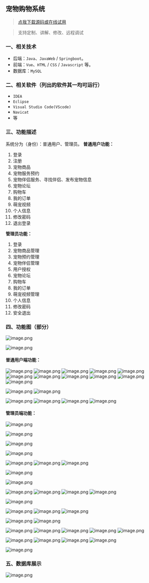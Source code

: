 ## 宠物购物系统

> [点我下载源码或在线试用](https://www.notmaker.com/detail/c2d8eb476c16454cb351813ca506391b/ghbnew) 

> 支持定制、讲解、修改、远程调试

### 一、相关技术
- 后端：`Java`、`JavaWeb` / `Springboot`。
- 前端：`Vue`、`HTML` / `CSS` / `Javascript` 等。
- 数据库：`MySQL`

### 二、相关软件（列出的软件其一均可运行）
- `IDEA`
- `Eclipse`
- `Visual Studio Code(VScode)`
- `Navicat`
- 等

### 三、功能描述
系统分为（身份）：普通用户、管理员。
**普通用户功能：**
1. 登录
2. 注册
3. 宠物商品
4. 宠物服务预约
5. 宠物伴侣服务、寻找伴侣、发布宠物信息
6. 宠物论坛
7. 购物车
8. 我的订单
9. 萌宠视频
10. 个人信息
11. 修改密码
12. 退出登录


**管理员功能：**
1. 登录
2. 宠物商品管理
3. 宠物预约管理
4. 宠物伴侣管理
5. 用户授权
6. 宠物论坛
7. 购物车
8. 我的订单
9. 萌宠视频管理
10. 个人信息
11. 修改密码
12. 安全退出

### 四、功能图（部分）
![image.png](https://store.ptcc9.top/notmaker/user_upload/ba15bc64d0b24c178659372c9c4386bd/2024-02-25%2018:36:42_image.png)

![image.png](https://store.ptcc9.top/notmaker/user_upload/ba15bc64d0b24c178659372c9c4386bd/2024-02-25%2018:36:51_image.png)
#### 普通用户端功能：
![image.png](https://store.ptcc9.top/notmaker/user_upload/ba15bc64d0b24c178659372c9c4386bd/2025-03-14%2001:30:39_image.png)
![image.png](https://store.ptcc9.top/notmaker/user_upload/ba15bc64d0b24c178659372c9c4386bd/2025-03-14%2001:31:54_image.png)
![image.png](https://store.ptcc9.top/notmaker/user_upload/ba15bc64d0b24c178659372c9c4386bd/2025-03-14%2001:32:02_image.png)
![image.png](https://store.ptcc9.top/notmaker/user_upload/ba15bc64d0b24c178659372c9c4386bd/2025-03-14%2001:32:07_image.png)
![image.png](https://store.ptcc9.top/notmaker/user_upload/ba15bc64d0b24c178659372c9c4386bd/2025-03-14%2001:32:16_image.png)
![image.png](https://store.ptcc9.top/notmaker/user_upload/ba15bc64d0b24c178659372c9c4386bd/2025-03-14%2001:32:21_image.png)
![image.png](https://store.ptcc9.top/notmaker/user_upload/ba15bc64d0b24c178659372c9c4386bd/2025-03-14%2001:32:28_image.png)
![image.png](https://store.ptcc9.top/notmaker/user_upload/ba15bc64d0b24c178659372c9c4386bd/2025-03-14%2001:32:47_image.png)
![image.png](https://store.ptcc9.top/notmaker/user_upload/ba15bc64d0b24c178659372c9c4386bd/2025-03-14%2001:33:18_image.png)
![image.png](https://store.ptcc9.top/notmaker/user_upload/ba15bc64d0b24c178659372c9c4386bd/2025-03-14%2001:34:06_image.png)
![image.png](https://store.ptcc9.top/notmaker/user_upload/ba15bc64d0b24c178659372c9c4386bd/2025-03-14%2001:34:16_image.png)

![image.png](https://store.ptcc9.top/notmaker/user_upload/ba15bc64d0b24c178659372c9c4386bd/2025-03-14%2001:34:23_image.png)
![image.png](https://store.ptcc9.top/notmaker/user_upload/ba15bc64d0b24c178659372c9c4386bd/2025-03-14%2001:34:46_image.png)

![image.png](https://store.ptcc9.top/notmaker/user_upload/ba15bc64d0b24c178659372c9c4386bd/2025-03-14%2001:34:37_image.png)
![image.png](https://store.ptcc9.top/notmaker/user_upload/ba15bc64d0b24c178659372c9c4386bd/2025-03-14%2001:35:03_image.png)
![image.png](https://store.ptcc9.top/notmaker/user_upload/ba15bc64d0b24c178659372c9c4386bd/2025-03-14%2001:35:09_image.png)
![image.png](https://store.ptcc9.top/notmaker/user_upload/ba15bc64d0b24c178659372c9c4386bd/2025-03-14%2001:35:16_image.png)


#### 管理员端功能：
![image.png](https://store.ptcc9.top/notmaker/user_upload/ba15bc64d0b24c178659372c9c4386bd/2025-03-14%2001:36:14_image.png)

![image.png](https://store.ptcc9.top/notmaker/user_upload/ba15bc64d0b24c178659372c9c4386bd/2025-03-14%2001:36:22_image.png)

![image.png](https://store.ptcc9.top/notmaker/user_upload/ba15bc64d0b24c178659372c9c4386bd/2025-03-14%2001:36:31_image.png)

![image.png](https://store.ptcc9.top/notmaker/user_upload/ba15bc64d0b24c178659372c9c4386bd/2025-03-14%2001:36:42_image.png)

![image.png](https://store.ptcc9.top/notmaker/user_upload/ba15bc64d0b24c178659372c9c4386bd/2025-03-14%2001:36:50_image.png)
![image.png](https://store.ptcc9.top/notmaker/user_upload/ba15bc64d0b24c178659372c9c4386bd/2025-03-14%2001:36:57_image.png)
![image.png](https://store.ptcc9.top/notmaker/user_upload/ba15bc64d0b24c178659372c9c4386bd/2025-03-14%2001:37:03_image.png)



![image.png](https://store.ptcc9.top/notmaker/user_upload/ba15bc64d0b24c178659372c9c4386bd/2025-03-14%2001:47:37_image.png)


![image.png](https://store.ptcc9.top/notmaker/user_upload/ba15bc64d0b24c178659372c9c4386bd/2025-03-14%2001:37:18_image.png)



![image.png](https://store.ptcc9.top/notmaker/user_upload/ba15bc64d0b24c178659372c9c4386bd/2025-03-14%2001:37:57_image.png)
![image.png](https://store.ptcc9.top/notmaker/user_upload/ba15bc64d0b24c178659372c9c4386bd/2025-03-14%2001:38:05_image.png)
![image.png](https://store.ptcc9.top/notmaker/user_upload/ba15bc64d0b24c178659372c9c4386bd/2025-03-14%2001:38:11_image.png)
![image.png](https://store.ptcc9.top/notmaker/user_upload/ba15bc64d0b24c178659372c9c4386bd/2025-03-14%2001:38:22_image.png)


![image.png](https://store.ptcc9.top/notmaker/user_upload/ba15bc64d0b24c178659372c9c4386bd/2025-03-14%2001:46:24_image.png)





![image.png](https://store.ptcc9.top/notmaker/user_upload/ba15bc64d0b24c178659372c9c4386bd/2025-03-14%2001:38:43_image.png)
![image.png](https://store.ptcc9.top/notmaker/user_upload/ba15bc64d0b24c178659372c9c4386bd/2025-03-14%2001:38:54_image.png)
![image.png](https://store.ptcc9.top/notmaker/user_upload/ba15bc64d0b24c178659372c9c4386bd/2025-03-14%2001:39:05_image.png)

![image.png](https://store.ptcc9.top/notmaker/user_upload/ba15bc64d0b24c178659372c9c4386bd/2025-03-14%2001:39:10_image.png)
![image.png](https://store.ptcc9.top/notmaker/user_upload/ba15bc64d0b24c178659372c9c4386bd/2025-03-14%2001:39:21_image.png)

![image.png](https://store.ptcc9.top/notmaker/user_upload/ba15bc64d0b24c178659372c9c4386bd/2025-03-14%2001:39:31_image.png)
![image.png](https://store.ptcc9.top/notmaker/user_upload/ba15bc64d0b24c178659372c9c4386bd/2025-03-14%2001:39:36_image.png)
![image.png](https://store.ptcc9.top/notmaker/user_upload/ba15bc64d0b24c178659372c9c4386bd/2025-03-14%2001:39:45_image.png)
![image.png](https://store.ptcc9.top/notmaker/user_upload/ba15bc64d0b24c178659372c9c4386bd/2025-03-14%2001:39:59_image.png)
![image.png](https://store.ptcc9.top/notmaker/user_upload/ba15bc64d0b24c178659372c9c4386bd/2025-03-14%2001:40:04_image.png)

![image.png](https://store.ptcc9.top/notmaker/user_upload/ba15bc64d0b24c178659372c9c4386bd/2025-03-14%2001:40:20_image.png)
![image.png](https://store.ptcc9.top/notmaker/user_upload/ba15bc64d0b24c178659372c9c4386bd/2025-03-14%2001:40:30_image.png)
![image.png](https://store.ptcc9.top/notmaker/user_upload/ba15bc64d0b24c178659372c9c4386bd/2025-03-14%2001:40:38_image.png)
![image.png](https://store.ptcc9.top/notmaker/user_upload/ba15bc64d0b24c178659372c9c4386bd/2025-03-14%2001:40:48_image.png)

![image.png](https://store.ptcc9.top/notmaker/user_upload/ba15bc64d0b24c178659372c9c4386bd/2025-03-14%2001:41:28_image.png)



### 五、数据库展示
![image.png](https://store.ptcc9.top/notmaker/user_upload/ba15bc64d0b24c178659372c9c4386bd/2024-02-25%2018:44:06_image.png)

